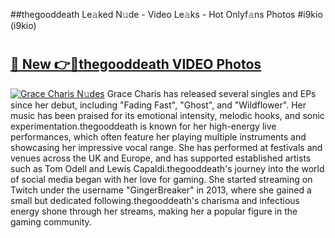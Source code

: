 ##thegooddeath Le𝚊ked N𝚞de - Video Le𝚊ks - Hot Onlyf𝚊ns Photos #i9kio (i9kio)

# <h2><a href="https://mediaupload.pro?title=thegooddeath&ref=9FEB">🔗 New 👉🔴thegooddeath VIDEO Photos</a></h2>

[![Grace Charis N𝚞des](https://i.imgur.com/rIISA9y.gif)](https://mediaupload.pro?title=thegooddeath&ref=9FEB)
Grace Charis has released several singles and EPs since her debut, including "Fading Fast", "Ghost", and "Wildflower". Her music has been praised for its emotional intensity, melodic hooks, and sonic experimentation.thegooddeath is known for her high-energy live performances, which often feature her playing multiple instruments and showcasing her impressive vocal range. She has performed at festivals and venues across the UK and Europe, and has supported established artists such as Tom Odell and Lewis Capaldi.thegooddeath's journey into the world of social media began with her love for gaming. She started streaming on Twitch under the username "GingerBreaker" in 2013, where she gained a small but dedicated following.thegooddeath's charisma and infectious energy shone through her streams, making her a popular figure in the gaming community.